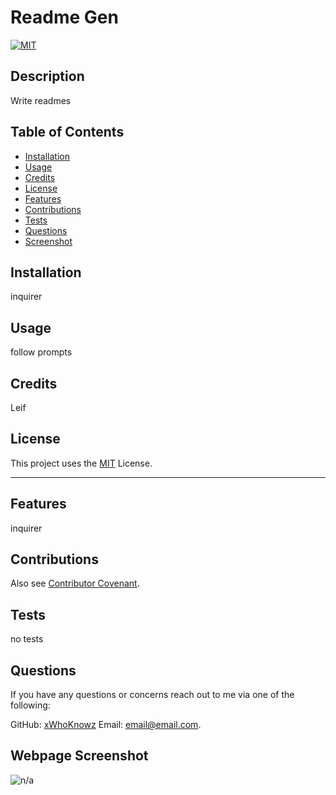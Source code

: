 
# Readme Gen
[![MIT](https://img.shields.io/badge/License-MIT-red)](https://choosealicense.com/licenses/mit/)

## Description

Write readmes

## Table of Contents

- [Installation](#installation)
- [Usage](#usage)
- [Credits](#credits)
- [License](#license)
- [Features](#features)
- [Contributions](#contributions)
- [Tests](#tests)
- [Questions](#questions)
- [Screenshot](#screenshot)

## Installation

inquirer

## Usage

follow prompts


## Credits

Leif

## License

This project uses the [MIT](https://choosealicense.com/licenses/mit/) License.

---

## Features

inquirer

## Contributions

 

Also see [Contributor Covenant](https://www.contributor-covenant.org/).

## Tests

no tests

## Questions

If you have any questions or concerns reach out to me via one of the following: 

GitHub: [xWhoKnowz](https://github.com/xWhoKnowz) Email: email@email.com.

## Webpage Screenshot
    
![n/a](n/a)